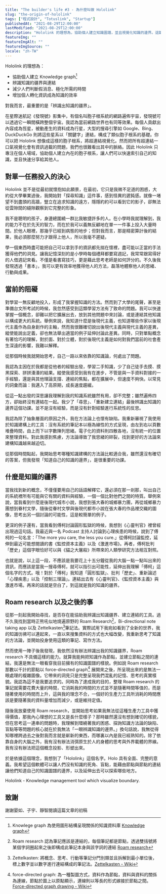 ```yaml
---
title: "The builder's life #3 - 為什麼叫做 Hololink"
slug: "the-origin-of-hololink"
tags: ["程式設計", "Totuslink", "Startup"]
publishedAt: "2021-08-29T12:00:00"
lastModified: "2021-08-29T12:00:00"
description: "Hololink 的理想為，協助個人建立知識圖譜，並且視覺化知識的邊界。這篇文章將講述到我當初是怎麼想到這個名稱的"
featureImg: ""
featureImgAlt: ""
featureImgSource: ""
locale: "zh-TW"
---
```


Hololink 的理想為：

- 協助個人建立 Knowledge graph[^1]
- 辨識知識的疆界與連結
- 減少人們判斷假消息、極化所需的時間
- 增加個人轉化資訊成為知識的效率

對我而言，最重要的是「辨識出知識的疆界」。

在星際迷航記《發現號》影集中，有個名叫胞子根系統的網路遍佈宇宙，發現號可以透過它一瞬間橫跨整個宇宙。我認為當前網路世界也有同等效果。每個人貢獻出內容成為恆星，被動產生的資料成為行星，大型的搜尋引擎如 Google、Bing、DuckDuckGo 則將這些星系以「關鍵字」連結，構成了類似胞子根系的基礎。你可以把 Hololink 想像成這樣的胞子根系，將超連結視覺化。然而把所有超連結一口氣視覺化會有資訊過載的問題，我們也很難看出其中的脈絡。因此 Hololink 只專注在個人場域，協助個人建立內在的胞子根系，讓人們可以快速索引自己的知識，並且快速分享給其他人。

## 對單一任務投入的決心

Hololink 並不是從最初就懷抱如此願景，在最初，它只是我微不足道的困惑，大約從大學畢業過後，我開始對「探尋知識」這件事，感到怪異的遲鈍感。就像一堵望不到盡頭的高牆，豎立在追求知識的遠方，隱隱約約可以看到它的影子，卻無法從雲隙間的縫隙觀察到它完整的形象。

我不是聰明的孩子，身邊總圍繞一群比我敏捷許多的人。在小學時我就理解到，我的能力不在於先天的智力，而在於我可以義無反顧地在單一一件事上投入大量時間。於他人眼裡，那幾乎已經到病態的地步；但對我而言，那是精密算計後的結果，我必須那麼努力才跟得上他人，所以我毫不遲疑。

學一個東西時盡可能把自己可以拿到手的資訊都先揣在懷裡，盡可能以正當的手法獲得他們的洞見。讓我記憶深刻的是小學時每個禮拜都要寫週記，我常常跟寫得好的人借週記來看。不僅是看書寫技巧，更是藉此思考老師是如何評分的。不久後我發現透過「書本」，我可以更有效率地獲得他人的方法，磊落地體察他人的思緒、行動與成果。

## 當前的阻礙

對學習一無反顧地投入，形成了我掌握知識的方法。然而到了大學的尾聲，甚至是準備台文所考試的時候，我忽然感受到這類學習方法有了致命的問題。我可以快速掌握一個概念，卻難以把它擴展出去，放到其他問題中來討論，或是連結其他知識以構成更大的系統。舉例來說，我知道什麼是後現代主義，也知道哪些作家以後現代主義作為自身創作的主軸，然而我很難確切說出後現代主義與現代主義的差異，縱使能說出定義，卻也無法舉出適當的例子延伸討論此差異。同時，只對單點概念有著恰巧的理解，對於面、對於立體，對於後現代主義是如何對我們當前的社會產生深遠的影響，我難以解釋。

從那個時候我就開始思考，自己一路以來依靠的知識論，何處出了問題。

我認為主因在於我都是從他者的經驗出發，學習二手知識，少了自己徒手去摸、摸黑探索、拼拼湊湊的結果。縱使我感受到我有在進步，不管是與一手資料對接的一手經驗，還是與其他理論支撐、連結的焦點，都在擴展中，但速度不夠快。以常見的詞彙而論：我邁入了高原期，成長速度趨緩。

從這一點出發的深思讓我理解到我的知識系統雖然有用，卻不完整；雖然遍佈四方，卻始終沒有連結在一起。我少了「尋思」、「重新建立連結」最後辨識出知識的邊界這個功課。並不是沒有經驗，而是沒有針對經驗進行系統性的反思。

我認為除了抽象層面的原因之外，我在方法論上也懷有缺陷。我重新審視了我使用於知識建構上的工具：沒有系統的筆記本以極為線性的方式呈現，由左到右以頁數堆疊時間，由上而下以字數陳列思緒。電子化的資料則四散各地，沒有統一的位置來整理資料。對此我感到焦慮，方法論導致了我思緒的碎裂，找到更好的方法論來建構知識越來越迫切。

從那個時間點起，我開始思考哪種知識建構的方法論比較適合我，雖然還沒有確切的答案，但我發現「知道自己的知識的邊界」，是很重要的功課。

## 什麼是知識的疆界

當我找到新的概念，不僅僅要用自己的話語解釋它，還必須在那一剎那，叫出自己的系統裡所有可能與它有關的資料與經驗，一個一個比對他們之間的特質。舉例來說，當我看到什麼是後現代城市小說，我想到張大春的城鄉暴力團，再從城鄉暴力團想到眷村文學，隨後從眷村文學與後現代都市小說在張大春的作品裡交織的圖像，思考出另一個討論的可能性，這是較簡單的例子。

更深的例子還有，當我看到傅柯討論圓形監獄的時候，我想到《心靈判官》裡曾經出現過這句話。我最近與一名 Podcast 主持人討論到心理疾患的時候，說到了傅柯的一句名言：「The more you care, the less you cure.」從傅柯討論監控，延伸到最近可能想閱讀的書《監控資本主義》以及《激進市場》。再者，傅柯批判「歷史」這個字眼恰好可以與《貓之大屠殺》所帶來的人類學研究方法相互對照。

也就是說，以上這一段，不應該是我要花上十五分鐘從我的大腦一點一點叫出來的資訊，而應該是當我一搜尋傅柯，就可以指引出可能性，延伸出我理解「傅柯」這個名字的方式。哦！對於「傅柯」我知道「圓形監獄」、批判「歷史」、重新論述「心理疾患」以及「控制三理論」。連結出去有《心靈判官》、《監控資本主義》與激進市場。再來的話就是空白了，到這就是我的知識的疆界。

## Roam research 以及之後的事

從那一刻起我開始尋找，是否存在能協助我辨識出知識疆界、建立連結的工具。過不久我找到當時正熊吼似地燒遍原野的 Roam Research[^2]，Bi-directional note taking app 以及 Zettelkasten[^3]筆記法。實際試用下我宛如看到了全新的世界，我的知識彷彿可以連起來，一直以來搜集資料的方式也大幅改變，我重新思考了知識的方法論，並開始投身使用這類的筆記、寫作方法。

然而使用一陣子後我發現，我依然沒有辦法辨識出我的知識疆界，Roam research 不具備這樣的能力。就算我能夠把知識作為節點，並建立節點之間的連結，我還是無法一眼看穿我目前擁有的知識圖譜的樣貌。例如說 Roam research 那數以千計的節點以 force-directed graph[^4] 展開來之後，所呈現出來的是無法一眼處理的複雜圖像。它帶來的洞見只是完整呈現我們混亂的記憶、思考的真實樣貌。我認為這不是我要追求的。同時為了達成我的目的，整理 Roam research 的筆記就需要花費大量的時間，它消耗我的時間的方式並不是隨著時間等值的，而是隨著使用的時間而上升，這與我的理念不合，一個好的生產力工具所消耗的時間應該是要隨著我的資料量增加而減少，或是維持定值。

隨後我放棄使用 Roam research，並開始思考如果我無法從這種生產力工具中獲得價值，那我內心理想的工具又是長什麼樣子？那時雖然還沒有想到確切的樣貌，但在思考這一連串的問題時，我理解到環繞著我的困惑、探詢知識方法論的缺陷、盲點等等問題的核心就在於我無法「一眼辨識知識的邊界。」換句話說，我無從得知哪裡跨過去之後對我而言就是嶄新的東西，而哪裏以內是我已經熟知的。除了依靠自身的大腦之外，我有沒有辦法消弭原生於人的身體的思考與外界載體的界線。我有沒有辦法把這個概念投影、形塑出來。

於是依據這個理念，我想到了「Hololink」這個名字。Holo 具有全面、完整的意義。我希望這個軟體可以讓人們沒有知識的死角、盲點，能藉由節點與節點的連結讓他們知道自己的知識圖譜的邊界，以及延伸出去可以探索哪些地方。

Hololink - Knowledge management tool which visualize boundary.

## 致謝

謝謝晏如、子宇、靜智閱讀這篇文章的初稿

[^1]: Knowlege graph 為使用圖形結構呈現關係的知識資料庫 [Knowledge graph](https://en.wikipedia.org/wiki/Knowledge_graph)
[^2]: Roam research 認為筆記應該是連結的，每個筆記都是節點，透過雙括號將某個字詞圈起來之後即構成此筆記本身與該字詞的連結 [Roam research](https://roamresearch.com/)
[^3]: Zettelkasten: 將概念、思考、行動等筆記分門別類並且拆解到最小單位後，標上數字並以數字進行連結構成的筆記法。[Zettelkasten - Wiki](https://en.wikipedia.org/wiki/Zettelkasten)
[^4]: force-directed graph: 為一種製圖方式，資料作為節點，資料與資料的關係為連線，節點於圖上以原點顯示，連線則以等長的形式嫁接於節點之間。[Force-directed graph drawing - Wiki](https://en.wikipedia.org/wiki/Force-directed_graph_drawing)